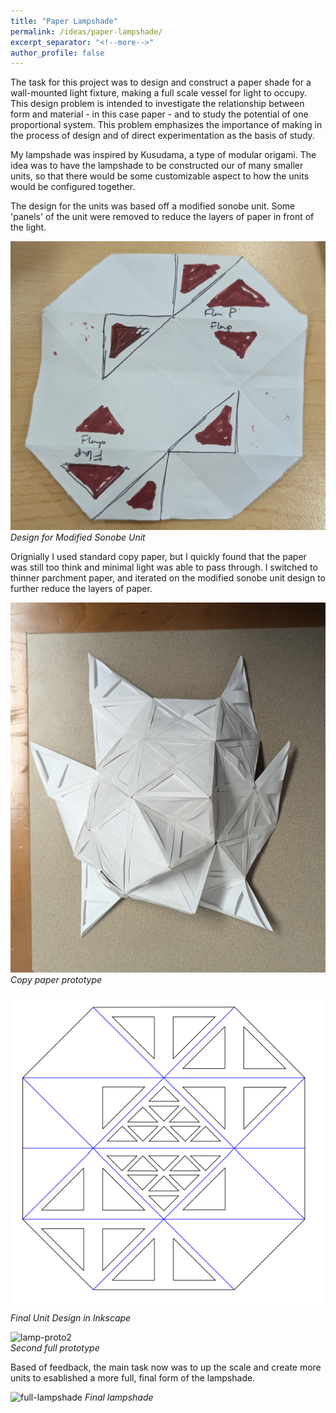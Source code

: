 ```yaml
---
title: "Paper Lampshade"
permalink: /ideas/paper-lampshade/
excerpt_separator: "<!--more-->"
author_profile: false
---
```


The task for this project was to design and construct a paper shade for a wall-mounted light fixture, making a full scale vessel for light to occupy. This design problem is intended to investigate the relationship between form and material - in this case paper - and to study the potential of one proportional system. This problem emphasizes the importance of making in the process of design and of direct experimentation as the basis of study. 

My lampshade was inspired by Kusudama, a type of modular origami. The idea was to have the lampshade to be constructed our of many smaller units, so that there would be some customizable aspect to how the units would be configured together.

The design for the units was based off a modified sonobe unit. Some 'panels' of the unit were removed to reduce the layers of paper in front of the light. 

![sonobe-unit](/assets/images/sonobe-unit.jpg) 
<br>
*Design for Modified Sonobe Unit*

Orignially I used standard copy paper, but I quickly found that the paper was still too think and minimal light was able to pass through. I switched to thinner parchment paper, and iterated on the modified sonobe unit design to further reduce the layers of paper. 

![copy-paper-proto](/assets/images/copy-paper-proto.jpg) 
<br>
*Copy paper prototype*

![inkscape-unit](/assets/images/inkscape-unit.png) 
<br>
*Final Unit Design in Inkscape*

![lamp-proto2](/assets/images/lamp-proto2.jpg)
<br>
*Second full prototype*

Based of feedback, the main task now was to up the scale and create more units to esablished a more full, final form of the lampshade.

![full-lampshade](/assets/images/full-lampshade.jpg)
*Final lampshade*